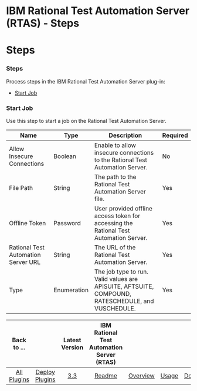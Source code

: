 
IBM Rational Test Automation Server (RTAS) - Steps
==================================================

# Steps


### Steps




Process steps in the IBM Rational Test Automation Server plug-in:

* [Start Job](#start_job)


### Start Job

Use this step to start a job on the Rational Test Automation Server.


| Name | Type | Description | Required |
| --- | --- | --- | --- |
| Allow Insecure Connections | Boolean | Enable to allow insecure connections to the Rational Test Automation Server. | No |
| File Path | String | The path to the Rational Test Automation Server file. | Yes |
| Offline Token | Password | User provided offline access token for accessing the Rational Test Automation Server. | Yes |
| Rational Test Automation Server URL | String | The URL of the Rational Test Automation Server. | Yes |
| Type | Enumeration | The job type to run. Valid values are APISUITE, AFTSUITE, COMPOUND, RATESCHEDULE, and VUSCHEDULE. | Yes |


|Back to ...||Latest Version|IBM Rational Test Automation Server (RTAS) ||||
| :---: | :---: | :---: | :---: | :---: | :---: | :---: |
|[All Plugins](../../index.md)|[Deploy Plugins](../README.md)|[3.3](https://raw.githubusercontent.com/UrbanCode/IBM-UCD-PLUGINS/main/files/RTAS-UCD/RTAS-UCD-3.3.zip)|[Readme](README.md)|[Overview](overview.md)|[Usage](usage.md)|[Downloads](downloads.md)|
